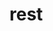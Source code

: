 # rest

<!-- git add .
git commit -m "aqui dentro voce escreve uma menssagem sobre oq esta fazendo"

git config globais > 2

git commit -m "faca outro commit aqui antes de dar push"

git push -->